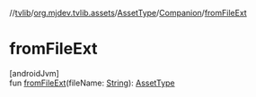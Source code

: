//[tvlib](../../../../index.md)/[org.mjdev.tvlib.assets](../../index.md)/[AssetType](../index.md)/[Companion](index.md)/[fromFileExt](from-file-ext.md)

# fromFileExt

[androidJvm]\
fun [fromFileExt](from-file-ext.md)(fileName: [String](https://kotlinlang.org/api/latest/jvm/stdlib/kotlin/-string/index.html)): [AssetType](../index.md)
